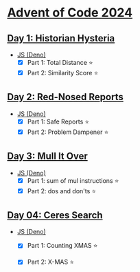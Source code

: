 # [Advent of Code 2024](https://adventofcode.com/2024)

## [Day 1: Historian Hysteria](https://adventofcode.com/2024/day/1)

- [JS (Deno)](./day-01/js-deno/main.js)
  - [x] Part 1: Total Distance :star:
  - [x] Part 2: Similarity Score :star:

## [Day 2: Red-Nosed Reports](https://adventofcode.com/2024/day/2)

- [JS (Deno)](./day-02/js-deno/main.js)
  - [x] Part 1: Safe Reports :star:
  - [x] Part 2: Problem Dampener :star:

## [Day 3: Mull It Over](https://adventofcode.com/2024/day/3)

- [JS (Deno)](./day-03/js-deno/main.js)
  - [x] Part 1: sum of mul instructions :star:
  - [x] Part 2: dos and don'ts :star:

## [Day 04: Ceres Search](https://adventofcode.com/2024/day/4)

- [JS (Deno)](./day-04/js-deno/main.js)
  - [x] Part 1: Counting XMAS :star:
  - [x] Part 2: X-MAS :star:

